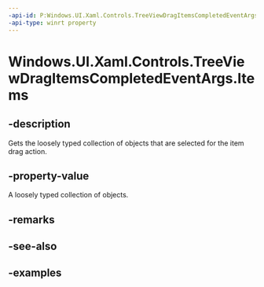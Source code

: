 ```yaml
---
-api-id: P:Windows.UI.Xaml.Controls.TreeViewDragItemsCompletedEventArgs.Items
-api-type: winrt property
---
```


<!-- Property syntax.
public IVectorView<object> Items { get; }
-->

# Windows.UI.Xaml.Controls.TreeViewDragItemsCompletedEventArgs.Items

## -description

Gets the loosely typed collection of objects that are selected for the item drag action.

## -property-value

A loosely typed collection of objects.

## -remarks

## -see-also

## -examples

